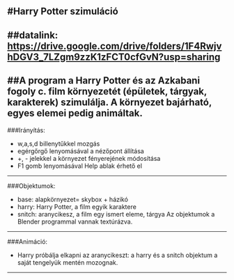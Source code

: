 #Harry Potter szimuláció
--------------------------------------------------
##datalink: https://drive.google.com/drive/folders/1F4RwjvhDGV3_7LZgm9zzK1zFCT0cfGvN?usp=sharing
---------------------------------------------------
##A program a Harry Potter és az Azkabani fogoly c. film környezetét (épületek, tárgyak, karakterek) szimulálja. A környezet bajárható, egyes elemei pedig animáltak.
---------------------------------------------------
###Irányítás:
- w,a,s,d billenytűkkel mozgás
- egérgőrgő lenyomásával a nézőpont állítása
- +, - jelekkel a környezet fényerejének módosítása
- F1 gomb lenyomásával Help ablak érhető el
----------------------------------------------------
###Objektumok:
- base: alapkörnyezet= skybox + házikó
- harry: Harry Potter, a film egyik karaktere
- snitch: aranycikesz, a film egy ismert eleme, tárgya
Az objektumok a Blender programmal vannak textúrázva. 
-----------------------------------------------------
###Animáció:
- Harry próbálja elkapni az aranycikeszt: a harry és a snitch objektum a saját tengelyük mentén mozognak.
-----------------------------------------------------
